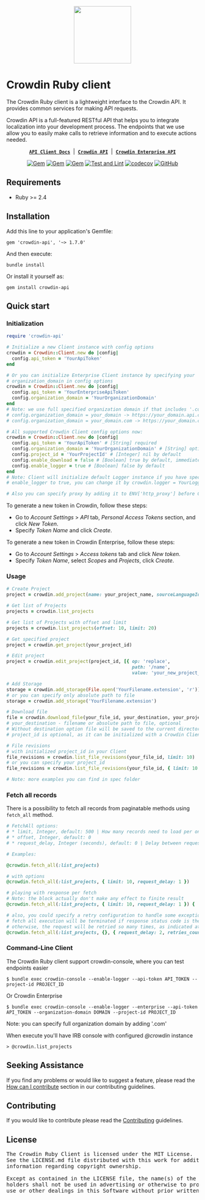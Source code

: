 <p align="center">
  <picture>
    <source media="(prefers-color-scheme: dark)" srcset="https://support.crowdin.com/assets/logos/symbol/png/crowdin-symbol-cWhite.png">
    <source media="(prefers-color-scheme: light)" srcset="https://support.crowdin.com/assets/logos/symbol/png/crowdin-symbol-cDark.png">
    <img width="150" height="150" src="https://support.crowdin.com/assets/logos/symbol/png/crowdin-symbol-cDark.png">
  </picture>
</p>

# Crowdin Ruby client

The Crowdin Ruby client is a lightweight interface to the Crowdin API. It provides common services for making API requests.

Crowdin API is a full-featured RESTful API that helps you to integrate localization into your development process. The endpoints that we use allow you to easily make calls to retrieve information and to execute actions needed.

<div align="center">

[**`API Client Docs`**](http://crowdin.github.io/crowdin-api-client-ruby/) &nbsp;|&nbsp;
[**`Crowdin API`**](https://developer.crowdin.com/api/v2/) &nbsp;|&nbsp;
[**`Crowdin Enterprise API`**](https://developer.crowdin.com/enterprise/api/v2/)

[![Gem](https://img.shields.io/gem/v/crowdin-api?logo=ruby&cacheSeconds=1800)](https://rubygems.org/gems/crowdin-api)
[![Gem](https://img.shields.io/gem/dt/crowdin-api?cacheSeconds=1800)](https://rubygems.org/gems/crowdin-api)
[![Gem](https://img.shields.io/gem/dtv/crowdin-api?cacheSeconds=1800)](https://rubygems.org/gems/crowdin-api)
[![Test and Lint](https://github.com/crowdin/crowdin-api-client-ruby/actions/workflows/test-and-lint.yml/badge.svg)](https://github.com/crowdin/crowdin-api-client-ruby/actions/workflows/test-and-lint.yml)
[![codecov](https://codecov.io/gh/crowdin/crowdin-api-client-ruby/branch/main/graph/badge.svg?token=OJsyJwQbFM)](https://codecov.io/gh/crowdin/crowdin-api-client-ruby)
[![GitHub](https://img.shields.io/github/license/crowdin/crowdin-api-client-ruby?cacheSeconds=1800)](https://github.com/crowdin/crowdin-api-client-ruby/blob/main/LICENSE)

</div>

## Requirements
* Ruby >= 2.4

## Installation

Add this line to your application's Gemfile:

```gemfile
gem 'crowdin-api', '~> 1.7.0'
```

And then execute:

```console
bundle install
```

Or install it yourself as:

```console
gem install crowdin-api
```

## Quick start

### Initialization

```ruby
require 'crowdin-api'

# Initialize a new Client instance with config options
crowdin = Crowdin::Client.new do |config|
  config.api_token = 'YourApiToken'
end

# Or you can initialize Enterprise Client instance by specifying your
# organization_domain in config options
crowdin = Crowdin::Client.new do |config|
  config.api_token = 'YourEnterpriseApiToken'
  config.organization_domain = 'YourOrganizationDomain'
end
# Note: we use full specified organization domain if that includes '.com'
# config.organization_domain = your_domain -> https://your_domain.api.crowdin.com
# config.organization_domain = your_domain.com -> https://your_domain.com

# All supported Crowdin Client config options now:
crowdin = Crowdin::Client.new do |config|
  config.api_token = 'YourApiToken' # [String] required
  config.organization_domain = 'YourOrganizationDomain' # [String] optional
  config.project_id = 'YourProjectId' # [Integer] nil by default
  config.enable_download = false # [Boolean] true by default, immediately downloads the file and returns the dest path as the response
  config.enable_logger = true # [Boolean] false by default
end
# Note: Client will initialize default Logger instance if you have specify
# enable_logger to true, you can change it by crowdin.logger = YourLogger

# Also you can specify proxy by adding it to ENV['http_proxy'] before Client initialization
```

To generate a new token in Crowdin, follow these steps:
- Go to *Account Settings* > *API* tab, *Personal Access Tokens* section, and click *New Token*.
- Specify *Token Name* and click *Create*.

To generate a new token in Crowdin Enterprise, follow these steps:
- Go to *Account Settings* > *Access tokens* tab and click *New token*.
- Specify *Token Name*, select *Scopes* and *Projects*, click *Create*.

### Usage

```ruby
# Create Project
project = crowdin.add_project(name: your_project_name, sourceLanguageId: your_language_id)

# Get list of Projects
projects = crowdin.list_projects

# Get list of Projects with offset and limit
projects = crowdin.list_projects(offset: 10, limit: 20)

# Get specified project
project = crowdin.get_project(your_project_id)

# Edit project
project = crowdin.edit_project(project_id, [{ op: 'replace',
                                              path: '/name',
                                              value: 'your_new_project_name' }])

# Add Storage
storage = crowdin.add_storage(File.open('YourFilename.extension', 'r'))
# or you can specify only absolute path to file
storage = crowdin.add_storage('YourFilename.extension')

# Download file
file = crowdin.download_file(your_file_id, your_destination, your_project_id)
# your_destination - filename or absolute path to file, optional
# Without destination option file will be saved to the current directory with a default filename
# project_id is optional, as it can be initialized with a Crowdin Client

# File revisions
# with initialized project_id in your Client
file_revisions = crowdin.list_file_revisions(your_file_id, limit: 10)
# or you can specify your project_id
file_revisions = crowdin.list_file_revisions(your_file_id, { limit: 10 }, your_project_id)

# Note: more examples you can find in spec folder
```

### Fetch all records

There is a possibility to fetch all records from paginatable methods using `fetch_all` method.

```ruby
# FetchAll options:
# * limit, Integer, default: 500 | How many records need to load per one request
# * offset, Integer, default: 0
# * request_delay, Integer (seconds), default: 0 | Delay between requests. To specify a delay in milliseconds use float values like 0.100

# Examples:

@crowdin.fetch_all(:list_projects)

# with options
@crowdin.fetch_all(:list_projects, { limit: 10, request_delay: 1 })

# playing with response per fetch
# Note: the block actually don't make any effect to finite result
@crowdin.fetch_all(:list_projects, { limit: 10, request_delay: 1 }) { |response| puts response['data'] }

# also, you could specify a retry configuration to handle some exceptions
# fetch all execution will be terminated if response status code is the same as one of the error_messages array value
# otherwise, the request will be retried so many times, as indicated at retries_count
@crowdin.fetch_all(:list_projects, {}, { request_delay: 2, retries_count: 3, error_messages: ['401'] })
```

### Command-Line Client

The Crowdin Ruby client support crowdin-console, where you can test endpoints easier

```console
$ bundle exec crowdin-console --enable-logger --api-token API_TOKEN --project-id PROJECT_ID
```

Or Crowdin Enterprise

```console
$ bundle exec crowdin-console --enable-logger --enterprise --api-token API_TOKEN --organization-domain DOMAIN --project-id PROJECT_ID
```
Note: you can specify full organization domain by adding '.com'

When execute you'll have IRB console with configured *@crowdin* instance

```
> @crowdin.list_projects
```

## Seeking Assistance

If you find any problems or would like to suggest a feature, please read the [How can I contribute](/CONTRIBUTING.md#how-can-i-contribute) section in our contributing guidelines.

## Contributing

If you would like to contribute please read the [Contributing](/CONTRIBUTING.md) guidelines.

## License

<pre>
The Crowdin Ruby Client is licensed under the MIT License.
See the LICENSE.md file distributed with this work for additional 
information regarding copyright ownership.

Except as contained in the LICENSE file, the name(s) of the above copyright
holders shall not be used in advertising or otherwise to promote the sale,
use or other dealings in this Software without prior written authorization.
</pre>
